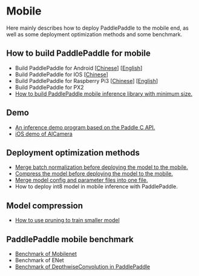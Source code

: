 # Mobile

Here mainly describes how to deploy PaddlePaddle to the mobile end, as well as some deployment optimization methods and some benchmark.

## How to build PaddlePaddle for mobile
- Build PaddlePaddle for Android [[Chinese](https://github.com/PaddlePaddle/Paddle/blob/develop/doc/mobile/cross_compiling_for_android_cn.md)] [[English](https://github.com/PaddlePaddle/Paddle/blob/develop/doc/mobile/cross_compiling_for_android_en.md)]
- Build PaddlePaddle for IOS [[Chinese](https://github.com/PaddlePaddle/Paddle/blob/develop/doc/mobile/cross_compiling_for_ios_cn.md)]
- Build PaddlePaddle for Raspberry Pi3 [[Chinese](https://github.com/PaddlePaddle/Paddle/blob/develop/doc/mobile/cross_compiling_for_raspberry_cn.md)] [[English](https://github.com/PaddlePaddle/Paddle/blob/develop/doc/mobile/cross_compiling_for_raspberry_en.md)]
- Build PaddlePaddle for PX2
- [How to build PaddlePaddle mobile inference library with minimum size.](./deployment/build_for_minimum_size.md)

## Demo
- [An inference demo program based on the Paddle C API.](./benchmark/tool/C/README.md)
- [iOS demo of AICamera](./Demo/iOS/AICamera/README.md)

## Deployment optimization methods
- [Merge batch normalization before deploying the model to the mobile.](./tools/merge_batch_normalization/README.md)
- [Compress the model before deploying the model to the mobile.](./tools/rounding/README.md)
- [Merge model config and parameter files into one file.](./tools/merge_config_parameters/README.md)
- How to deploy int8 model in mobile inference with PaddlePaddle.

## Model compression
- [How to use pruning to train smaller model](./model_compression/pruning/)

## PaddlePaddle mobile benchmark
- [Benchmark of Mobilenet](./benchmark/README.md)
- Benchmark of ENet
- [Benchmark of DepthwiseConvolution in PaddlePaddle](https://github.com/hedaoyuan/Function/blob/master/src/conv/README.md)
